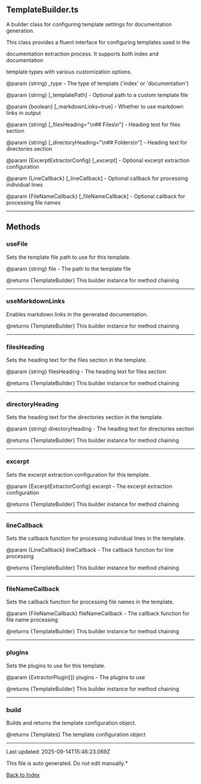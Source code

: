 ## TemplateBuilder.ts





 A builder class for configuring template settings for documentation generation.

 

 This class provides a fluent interface for configuring templates used in the

 documentation extraction process. It supports both index and documentation

 template types with various customization options.

 

 @param {string} _type - The type of template ('index' or 'documentation')

 @param {string} [_templatePath] - Optional path to a custom template file

 @param {boolean} [_markdownLinks=true] - Whether to use markdown links in output

 @param {string} [_filesHeading="\n## Files\n"] - Heading text for files section

 @param {string} [_directoryHeading="\n## Folders\n"] - Heading text for directories section

 @param {ExcerptExtractorConfig} [_excerpt] - Optional excerpt extraction configuration

 @param {LineCallback} [_lineCallback] - Optional callback for processing individual lines

 @param {FileNameCallback} [_fileNameCallback] - Optional callback for processing file names

 



---



## Methods



### **useFile**

 Sets the template file path to use for this template.

 

 @param {string} file - The path to the template file

 @returns {TemplateBuilder} This builder instance for method chaining

 



---



### **useMarkdownLinks**

 Enables markdown links in the generated documentation.

 

 @returns {TemplateBuilder} This builder instance for method chaining

 



---



### **filesHeading**

 Sets the heading text for the files section in the template.

 

 @param {string} filesHeading - The heading text for files section

 @returns {TemplateBuilder} This builder instance for method chaining

 



---



### **directoryHeading**

 Sets the heading text for the directories section in the template.

 

 @param {string} directoryHeading - The heading text for directories section

 @returns {TemplateBuilder} This builder instance for method chaining

 



---



### **excerpt**

 Sets the excerpt extraction configuration for this template.

 

 @param {ExcerptExtractorConfig} excerpt - The excerpt extraction configuration

 @returns {TemplateBuilder} This builder instance for method chaining

 



---



### **lineCallback**

 Sets the callback function for processing individual lines in the template.

 

 @param {LineCallback} lineCallback - The callback function for line processing

 @returns {TemplateBuilder} This builder instance for method chaining

 



---



### **fileNameCallback**

 Sets the callback function for processing file names in the template.

 

 @param {FileNameCallback} fileNameCallback - The callback function for file name processing

 @returns {TemplateBuilder} This builder instance for method chaining

 



---



### **plugins**

 Sets the plugins to use for this template.

 

 @param {ExtractorPlugin[]} plugins - The plugins to use

 @returns {TemplateBuilder} This builder instance for method chaining

 



---



### **build**

 Builds and returns the template configuration object.

 

 @returns {Templates} The template configuration object

 



---



Last updated: 2025-09-14T15:46:23.069Z



This file is auto generated. Do not edit manually.*



[Back to Index](./index.md)